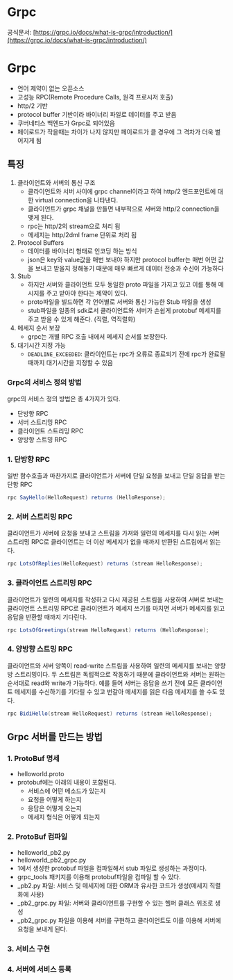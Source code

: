 # Grpc

공식문서: [https://grpc.io/docs/what-is-grpc/introduction/](https://grpc.io/docs/what-is-grpc/introduction/)

# Grpc

- 언어 제약이 없는 오픈소스
- 고성능 RPC(Remote Procedure Calls, 원격 프로시저 호출)
- http/2 기반
- protocol buffer 기반이라 바이너리 파일로 데이터를 주고 받음
- 쿠버네티스 백엔드가 Grpc로 되어있음
- 페이로드가 작을때는 차이가 나지 않지만 페이로드가 클 경우에 그 격차가 더욱 벌어지게 됨

## 특징

1. 클라이언트와 서버의 통신 구조
    - 클라이언트와 서버 사이에 grpc channel이라고 하여 http/2 엔드포인트에 대한 virtual connection을 나타낸다.
    - 클라이언트가 grpc 채널을 만들면 내부적으로 서버와 http/2 connection을 맺게 된다.
    - rpc는 http/2의 stream으로  처리 됨
    - 메세지는 http/2dml frame 단위로 처리 됨
2. Protocol Buffers
    - 데이터를 바이너리 형태로 인코딩 하는 방식
    - json은 key와 value값을 매번 보내야 하지만 protocol buffer는 매번 어떤 값을 보내고 받을지 정해놓기 때문에 매우 빠르게 데이터 전송과 수신이 가능하다
3. Stub
    - 하지만 서버와 클라이언트 모두 동일한 proto 파일을 가지고 있고 이를 통해 메시지를 주고 받아야 한다는 제약이 있다.
    - proto파일을 빌드하면 각 언어별로 서버와 통신 가능한 Stub 파일을 생성
    - stub파일을 일종의 sdk로서 클라이언트와 서버가 손쉽게 protobuf 메세지를 주고 받을 수 있게 해준다. (직렬, 역직렬화)
4. 메세지 순서 보장
    - grpc는 개별 RPC 호출 내에서 메세지 순서를 보장한다.
5. 대기시간 지정 가능
    - `DEADLINE_EXCEEDED`: 클라이언트는 rpc가 오류로 종료되기 전에 rpc가 완료될 때까지 대기시간을 지정할 수 있음

### Grpc의 서비스 정의 방법

grpc의 서비스 정의 방법은 총 4가지가 있다.

- 단방향 RPC
- 서버 스트리밍 RPC
- 클라이언트 스트리밍 RPC
- 양방향 스트밍 RPC

### 1. 단방향 RPC

일반 함수호출과 마찬가지로 클라이언트가 서버에 단일 요청을 보내고 단일 응답을 받는 단항 RPC

```java
rpc SayHello(HelloRequest) returns (HelloResponse);
```

### 2. 서버 스트리밍 RPC

클라이언트가 서버에 요청을 보내고 스트림을 가져와 일련의 메세지를 다시 읽는 서버 스트리밍 RPC로 클라이언트는 더 이상 메세지가 없을 때까지 반환된 스트림에서 읽는다.

```java
rpc LotsOfReplies(HelloRequest) returns (stream HelloResponse);
```

### 3. 클라이언트 스트리밍 RPC

클라이언트가 일련의 메세지를 작성하고 다시 제공된 스트림을 사용하여 서버로 보내는 클라이언트 스트리밍 RPC로 클라이언트가 메세지 쓰기를 마치면 서버가 메세지를 읽고 응답을 반환할 때까지 기다린다.

```java
rpc LotsOfGreetings(stream HelloRequest) returns (HelloResponse);
```

### 4. 양방향 스트밍 RPC

클라이언트와 서버 양쪽이 read-write 스트림을 사용하여 일련의 메세지를 보내는 양향방 스트리밍이다. 두 스트림은 독립적으로 작동하기 때문에 클라이언트와 서버는 원하는 순서대로 read와 write가 가능하다. 예를 들어 서버는 응답을 쓰기 전에 모든 클라이언트 메세지를 수신하기를 기다릴 수 있고 번갈아 메세지를 읽은 다음 메세지를 쓸 수도 있다.

```java
rpc BidiHello(stream HelloRequest) returns (stream HelloResponse);
```

## Grpc 서버를 만드는 방법

### 1. ProtoBuf 명세

- helloworld.proto
- protobuf에는 아래의 내용이 포함된다.
    - 서비스에 어떤 메소드가 있는지
    - 요청을 어떻게 하는지
    - 응답은 어떻게 오는지
    - 메세지 형식은 어떻게 되는지

### 2. ProtoBuf 컴파일

- helloworld_pb2.py
- helloworld_pb2_grpc.py
- 1에서 생성한 protobuf 파일을 컴파일해서 stub 파일로 생성하는 과정이다.
- grpc_tools 패키지를 이용해 protobuf파일을 컴파일 할 수 있다.
- _pb2.py 파일: 서비스 및 메세지에 대한 ORM과 유사한 코드가 생성(메세지 직렬화에 사용)
- _pb2_grpc.py 파일: 서버와 클라이언트를 구현할 수 있는 헬퍼 클래스 위조로 생성
- _pb2_grpc.py 파일을 이용해 서버를 구현하고 클라이언트도 이를 이용해 서버에 요청을 보내게 된다.

### 3. 서비스 구현

### 4. 서버에 서비스 등록
